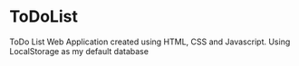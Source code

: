 # ToDoList
ToDo List Web Application created using HTML, CSS and Javascript. Using LocalStorage as my default database
